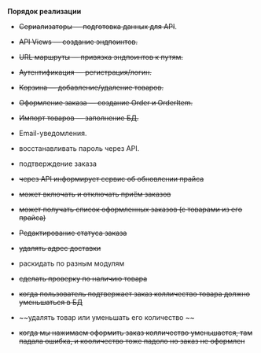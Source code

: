 **Порядок реализации** 
- ~~Сериализаторы — подготовка данных для API~~.
- ~~API Views — создание эндпоинтов.~~
- ~~URL маршруты — привязка эндпоинтов к путям.~~
- ~~Аутентификация — регистрация/логин.~~
- ~~Корзина — добавление/удаление товаров.~~
- ~~Оформление заказа — создание Order и OrderItem.~~
- ~~Импорт товаров — заполнение БД.~~
- Email-уведомления.
- восстанавливать пароль через API.
- подтверждение заказа
- ~~через API информирует сервис об обновлении прайса~~
- ~~может включать и отключать приём заказов~~
- ~~может получать список оформленных заказов (с товарами из его прайса)~~
- ~~Редактирование статуса заказа~~
 
 
- ~~удалять адрес доставки~~
- раскидать по разным модулям 
- ~~сделать проверку по наличию товара~~ 
- ~~когда пользователь подтвержает заказ колличество товара должно уменьшаться в БД~~
- ~~удалять товар или уменьшать его количество ~~
- ~~когда мы нажимаем оформить заказ колличество уменьшается, там падала ошибка, и кооличество тоже падоло но заказ не оформлен~~ 
